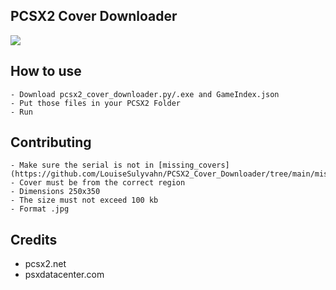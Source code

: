 ## PCSX2 Cover Downloader  
![](https://i.imgur.com/RhmZPxw.png)  

## How to use  
```
- Download pcsx2_cover_downloader.py/.exe and GameIndex.json
- Put those files in your PCSX2 Folder
- Run
```

## Contributing
```
- Make sure the serial is not in [missing_covers](https://github.com/LouiseSulyvahn/PCSX2_Cover_Downloader/tree/main/missing_covers)
- Cover must be from the correct region
- Dimensions 250x350
- The size must not exceed 100 kb
- Format .jpg
```

## Credits
* pcsx2.net
* psxdatacenter.com